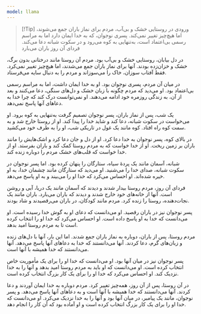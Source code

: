 ```yaml
---
model: llama
---
```


> [!Tip] ورودی
> در روستایی خشک و بی‌آب، مردم برای نماز باران جمع می‌شوند، اما هیچ‌چیز تغییر نمی‌کند. پسری نوجوان، که به خدا ایمان دارد اما به مراسم رسمی بی‌اعتماد است، به‌تنهایی به کوه می‌رود و در سکوت شبانه دعا می‌کند. فردای آن روز باران می‌بارد

در دل بیابان، روستایی خشک و بی‌آب بود. مردم آن روستا مانند درختانی بدون برگ، خشک و خزان‌زده بودند. آنها برای نماز باران جمع می‌شدند، اما هیچ‌چیز تغییر نمی‌کرد. فقط آفتاب سوزان، خاک را می‌سوزاند و مردم را به دنبال سایه می‌فرستاد.

در میان آن مردم، پسری نوجوان بود. او به خدا ایمان داشت، اما به مراسم رسمی بی‌اعتماد بود. او می‌دید که مردم چگونه با زبان خشک و دل‌های سنگی، دعا می‌کنند و بعد از آن، به زندگی روزمره خود ادامه می‌دهند. او نمی‌توانست درک کند که چرا خدا به دعاهای آنها پاسخ نمی‌دهد.

یک شب، پس از نماز باران، پسر نوجوان تصمیم گرفت به‌تنهایی به کوه برود. او می‌خواست در سکوت شبانه، دعا کند و شاید خدا را پیدا کند. او از روستا خارج شد و به سمت کوه راه افتاد. کوه مانند یک غول در تاریکی شب، او را به طرف خود می‌کشید.

در بالای کوه، پسر نوجوان به خدا دعا کرد. او از دل و جان دعا کرد و اشک‌هایش را مانند باران بر زمین ریخت. او از خدا خواست که به مردم روستا کمک کند و باران بفرستد. او از خدا خواست که قلب‌های خشک مردم را دوباره زنده کند.

شبانه، آسمان مانند یک پردهٔ سیاه، ستارگان را پنهان کرده بود. اما پسر نوجوان در سکوت شبانه، صدای خدا را می‌شنید. او می‌دید که ستارگان مانند چشمان خدا، به او خیره شده‌اند. او احساس می‌کرد که خدا او را می‌بیند و به او پاسخ می‌دهد.

فردای آن روز، مردم روستا بیدار شدند و دیدند که آسمان مانند یک دریا، آبی و روشن است. آنها از خانه‌های خود خارج شدند و دیدند که باران می‌بارد. باران مانند یک نجات‌دهنده، روستا را زنده کرد. مردم مانند کودکان، در باران می‌رقصیدند و شاد بودند.

پسر نوجوان نیز در باران رقصید. او می‌دانست که دعای او به گوش خدا رسیده است. او می‌دانست که خدا به او پاسخ داده است. او احساس می‌کرد که خدا او را انتخاب کرده است تا به مردم روستا امید بدهد.

مردم روستا، پس از باران، دوباره به نماز باران جمع شدند. اما این بار، آنها با دل‌های زنده و زبان‌های گرم، دعا کردند. آنها می‌دانستند که خدا به دعاهای آنها پاسخ می‌دهد. آنها می‌دانستند که خدا همیشه با آنها است.

پسر نوجوان نیز در میان آنها بود. او می‌دانست که خدا او را برای یک مأموریت خاص انتخاب کرده است. او می‌دانست که او باید به مردم روستا امید بدهد و آنها را به خدا نزدیک کند. او احساس می‌کرد که خدا او را برای یک کار بزرگ انتخاب کرده است.

در آن روستا، پس از آن روز، همه‌چیز تغییر کرد. مردم دوباره به خدا ایمان آوردند و دعا کردند. آنها می‌دانستند که خدا همیشه با آنها است و به دعاهای آنها پاسخ می‌دهد. و پسر نوجوان، مانند یک پیامبر، در میان آنها بود و آنها را به خدا نزدیک می‌کرد. او می‌دانست که خدا او را برای یک کار بزرگ انتخاب کرده است و او آماده بود که آن کار را انجام دهد.
